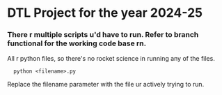 # DTL Project for the year 2024-25

### There r multiple scripts u'd have to run. Refer to branch functional for the working code base rn.

All r python files, so there's no rocket science in running any of the files.
```
  python <filename>.py
```
Replace the filename parameter with the file ur actively trying to run.
